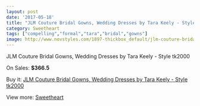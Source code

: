 ```yaml
---
layout: post
date: '2017-05-18'
title: "JLM Couture Bridal Gowns, Wedding Dresses by Tara Keely - Style tk2000"
category: Sweetheart
tags: ["compelling","formal","tara","bridal","gowns"]
image: http://www.novstyles.com/1897-thickbox_default/jlm-couture-bridal-gowns-wedding-dresses-by-tara-keely-style-tk2000.jpg
---
```

JLM Couture Bridal Gowns, Wedding Dresses by Tara Keely - Style tk2000

On Sales: **$366.5**
<a href="https://www.novstyles.com/en/sweetheart/1071-jlm-couture-bridal-gowns-wedding-dresses-by-tara-keely-style-tk2000.html"><amp-img layout="responsive" width="600" height="600" src="//www.novstyles.com/1897-thickbox_default/jlm-couture-bridal-gowns-wedding-dresses-by-tara-keely-style-tk2000.jpg" alt="JLM Couture Bridal Gowns, Wedding Dresses by Tara Keely - Style tk2000 0" /></a>
<a href="https://www.novstyles.com/en/sweetheart/1071-jlm-couture-bridal-gowns-wedding-dresses-by-tara-keely-style-tk2000.html"><amp-img layout="responsive" width="600" height="600" src="//www.novstyles.com/1898-thickbox_default/jlm-couture-bridal-gowns-wedding-dresses-by-tara-keely-style-tk2000.jpg" alt="JLM Couture Bridal Gowns, Wedding Dresses by Tara Keely - Style tk2000 1" /></a>

Buy it: [JLM Couture Bridal Gowns, Wedding Dresses by Tara Keely - Style tk2000](https://www.novstyles.com/en/sweetheart/1071-jlm-couture-bridal-gowns-wedding-dresses-by-tara-keely-style-tk2000.html "JLM Couture Bridal Gowns, Wedding Dresses by Tara Keely - Style tk2000")

View more: [Sweetheart](https://www.novstyles.com/en/7-sweetheart "Sweetheart")